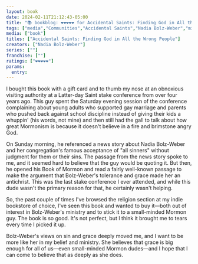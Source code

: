 ```yaml
---
layout: book
date: 2024-02-11T21:12:43-05:00
title: "📚 bookblog: ❤️❤️❤️❤️❤️ for Accidental Saints: Finding God in All the Wrong People, by Nadia Bolz-Weber"
tags: ["media","Communities","Accidental Saints","Nadia Bolz-Weber","ministry","grace","Mormonism"]
media: ["book"]
titles: ["Accidental Saints: Finding God in All the Wrong People"]
creators: ["Nadia Bolz-Weber"]
series: [""]
franchise: [""]
ratings: ["❤️❤️❤️❤️❤️"]
params:
  entry:
---
```


I bought this book with a gift card and to thumb my nose at an obnoxious visiting authority at a Latter-day Saint stake conference from over four years ago. This guy spent the Saturday evening session of the conference complaining about young adults who supported gay marriage and parents who pushed back against school discipline instead of giving their kids a whuppin' (his words, not mine) and then still had the gall to talk about how great Mormonism is because it doesn't believe in a fire and brimstone angry God.

On Sunday morning, he referenced a news story about Nadia Bolz-Weber and her congregation's famous acceptance of "all sinners" without judgment for them or their sins. The passage from the news story spoke to me, and it seemed hard to believe that the guy would be quoting it. But then, he opened his Book of Mormon and read a fairly well-known passage to make the argument that Bolz-Weber's tolerance and grace made her an antichrist. This was the last stake conference I ever attended, and while this dude wasn't the primary reason for that, he certainly wasn't helping.

So, the past couple of times I've browsed the religion section at my indie bookstore of choice, I've seen this book and wanted to buy it—both out of interest in Bolz-Weber's ministry and to stick it to a small-minded Mormon guy. The book is so good. It's not perfect, but I think it brought me to tears every time I picked it up.

Bolz-Weber's views on sin and grace deeply moved me, and I want to be more like her in my belief and ministry. She believes that grace is big enough for all of us—even small-minded Mormon dudes—and I hope that I can come to believe that as deeply as she does. 
